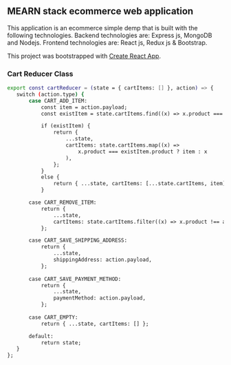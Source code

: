 ## MEARN stack ecommerce web application
This application is an ecommerce simple demp that is built with the following technologies. Backend technologies are: Express js, MongoDB and Nodejs. Frontend technologies are: React js, Redux js & Bootstrap.

This project was bootstrapped with [Create React App](https://github.com/facebook/create-react-app).

### Cart Reducer Class
 ``` bash
 export const cartReducer = (state = { cartItems: [] }, action) => {
	switch (action.type) {
		case CART_ADD_ITEM:
			const item = action.payload;
			const existItem = state.cartItems.find((x) => x.product === item.product);

			if (existItem) {
				return {
					...state,
					cartItems: state.cartItems.map((x) =>
						x.product === existItem.product ? item : x
					),
				};
			}
			else {
				return { ...state, cartItems: [...state.cartItems, item] };
			}

		case CART_REMOVE_ITEM:
			return {
				...state,
				cartItems: state.cartItems.filter((x) => x.product !== action.payload),
			};

		case CART_SAVE_SHIPPING_ADDRESS:
			return {
				...state,
				shippingAddress: action.payload,
			};
	
		case CART_SAVE_PAYMENT_METHOD:
			return {
				...state,
				paymentMethod: action.payload,
			};
	
		case CART_EMPTY:
			return { ...state, cartItems: [] };

		default:
			return state;
	}
};


 
 ```
